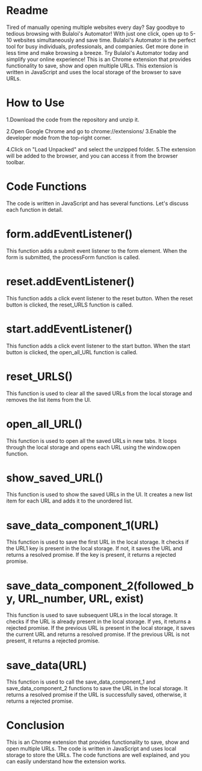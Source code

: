 <h1>Readme</h1>
Tired of manually opening multiple websites every day? Say goodbye to tedious browsing with Bulaloi's Automator! With just one click, open up to 5-10 websites simultaneously and save time. Bulaloi's Automator is the perfect tool for busy individuals, professionals, and companies. Get more done in less time and make browsing a breeze. Try Bulaloi's Automator today and simplify your online experience!
This is an Chrome extension that provides functionality to save, show and open multiple URLs. This extension is written in JavaScript and uses the local storage of the browser to save URLs.

<h1>How to Use</h1>
1.Download the code from the repository and unzip it.

2.Open Google Chrome and go to chrome://extensions/
3.Enable the developer mode from the top-right corner.

4.Click on "Load Unpacked" and select the unzipped folder.
5.The extension will be added to the browser, and you can access it from the browser toolbar.

<h1>Code Functions</h1>
The code is written in JavaScript and has several functions. Let's discuss each function in detail.

<h1>form.addEventListener()</h1>
This function adds a submit event listener to the form element. When the form is submitted, the processForm function is called.

<h1>reset.addEventListener()</h1>
This function adds a click event listener to the reset button. When the reset button is clicked, the reset_URLS function is called.

<h1>start.addEventListener()</h1>
This function adds a click event listener to the start button. When the start button is clicked, the open_all_URL function is called.

<h1>reset_URLS()</h1>
This function is used to clear all the saved URLs from the local storage and removes the list items from the UI.

<h1>open_all_URL()</h1>
This function is used to open all the saved URLs in new tabs. It loops through the local storage and opens each URL using the window.open function.

<h1>show_saved_URL()</h1>
This function is used to show the saved URLs in the UI. It creates a new list item for each URL and adds it to the unordered list.

<h1>save_data_component_1(URL)</h1>
This function is used to save the first URL in the local storage. It checks if the URL1 key is present in the local storage. If not, it saves the URL and returns a resolved promise. If the key is present, it returns a rejected promise.

<h1>save_data_component_2(followed_by, URL_number, URL, exist)</h1>
This function is used to save subsequent URLs in the local storage. It checks if the URL is already present in the local storage. If yes, it returns a rejected promise. If the previous URL is present in the local storage, it saves the current URL and returns a resolved promise. If the previous URL is not present, it returns a rejected promise.

<h1>save_data(URL)</h1>
This function is used to call the save_data_component_1 and save_data_component_2 functions to save the URL in the local storage. It returns a resolved promise if the URL is successfully saved, otherwise, it returns a rejected promise.

<h1>Conclusion</h1>
This is an Chrome extension that provides functionality to save, show and open multiple URLs. The code is written in JavaScript and uses local storage to store the URLs. The code functions are well explained, and you can easily understand how the extension works.
